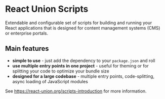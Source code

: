 # React Union Scripts

Extendable and configurable set of scripts for building and running your React applications that is designed for content management systems (CMS) or enterprise portals.

## Main features

* **simple to use** - just add the dependency to your `package.json` and roll
* **use multiple entry points in one project** - useful for theming or for splitting your code to optimize your bundle size
* **designed for a large codebase** - multiple entry points, code-splitting, async loading of JavaScript modules

See https://react-union.org/scripts-introduction for more information.
